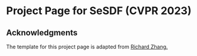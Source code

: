# Project Page for SeSDF (CVPR 2023)

## Acknowledgments
The template for this project page is adapted from <a href="https://richzhang.github.io/splitbrainauto/">Richard Zhang.</a>
